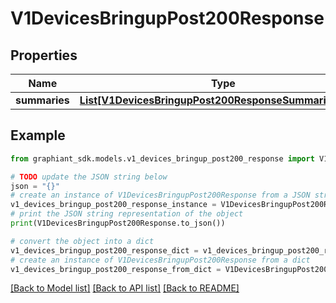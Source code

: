 # V1DevicesBringupPost200Response


## Properties

Name | Type | Description | Notes
------------ | ------------- | ------------- | -------------
**summaries** | [**List[V1DevicesBringupPost200ResponseSummariesInner]**](V1DevicesBringupPost200ResponseSummariesInner.md) |  | [optional] 

## Example

```python
from graphiant_sdk.models.v1_devices_bringup_post200_response import V1DevicesBringupPost200Response

# TODO update the JSON string below
json = "{}"
# create an instance of V1DevicesBringupPost200Response from a JSON string
v1_devices_bringup_post200_response_instance = V1DevicesBringupPost200Response.from_json(json)
# print the JSON string representation of the object
print(V1DevicesBringupPost200Response.to_json())

# convert the object into a dict
v1_devices_bringup_post200_response_dict = v1_devices_bringup_post200_response_instance.to_dict()
# create an instance of V1DevicesBringupPost200Response from a dict
v1_devices_bringup_post200_response_from_dict = V1DevicesBringupPost200Response.from_dict(v1_devices_bringup_post200_response_dict)
```
[[Back to Model list]](../README.md#documentation-for-models) [[Back to API list]](../README.md#documentation-for-api-endpoints) [[Back to README]](../README.md)


